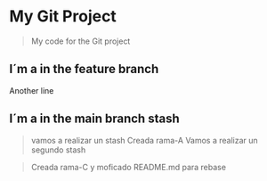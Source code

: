 # My Git Project

>My code for the Git project

## I´m a in the feature branch

Another line
## I´m a in the main branch stash
>vamos a realizar un stash
>Creada rama-A
>Vamos a realizar un segundo stash





>Creada rama-C y moficado README.md para rebase








